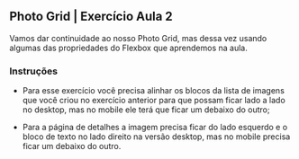 

## Photo Grid | Exercício Aula 2

Vamos dar continuidade ao nosso Photo Grid, mas dessa vez usando algumas das propriedades do Flexbox que aprendemos na aula.


### Instruções

- Para esse exercício você precisa alinhar os blocos da lista de imagens que você criou no exercício anterior para que possam ficar lado a lado no desktop, mas no mobile ele terá que ficar um debaixo do outro; 

- Para a página de detalhes a imagem precisa ficar do lado esquerdo e o bloco de texto no lado direito na versão desktop, mas no mobile precisa ficar um debaixo do outro.

